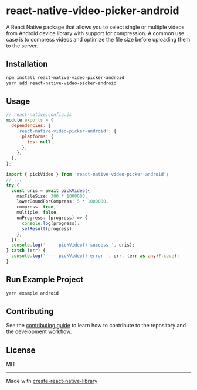 # react-native-video-picker-android

A React Native package that allows you to select single or multiple videos from Android device library with support for compression. A common use case is to compress videos and optimize the file size before uploading them to the server.

## Installation

```sh
npm install react-native-video-picker-android
yarn add react-native-video-picker-android
```

## Usage

```js
// react-native.config.js
module.exports = {
  dependencies: {
    'react-native-video-picker-android': {
      platforms: {
        ios: null,
      },
    },
  },
};
```

```ts
import { pickVideo } from 'react-native-video-picker-android';
// ...
try {
  const uris = await pickVideo({
    maxFileSize: 300 * 1000000,
    lowerBoundForCompress: 5 * 1000000,
    compress: true,
    multiple: false,
    onProgress: (progress) => {
      console.log(progress);
      setResult(progress);
    },
  });
  console.log('---- pickVideo() success ', uris);
} catch (err) {
  console.log('---- pickVideo() error ', err, (err as any)?.code);
}
```

## Run Example Project

```sh
yarn example android
```

## Contributing

See the [contributing guide](CONTRIBUTING.md) to learn how to contribute to the repository and the development workflow.

## License

MIT

---

Made with [create-react-native-library](https://github.com/callstack/react-native-builder-bob)
